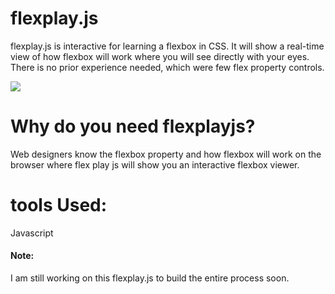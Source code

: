 # flexplay.js
flexplay.js is interactive for learning a flexbox in CSS. It will show a real-time view of how flexbox will work where you will see directly with your eyes. There is no prior experience needed, which were few flex property controls.

<p align="left">
  <a href="https://psuresh21.github.io/smartscss">
  <img src="docs/flexy.PNG">
      </a>
  </p>

# Why do you need flexplayjs?
Web designers know the flexbox property and how flexbox will work on the browser where flex play js will show you an interactive flexbox viewer.

# tools Used:
Javascript

#### Note:
I am still working on this flexplay.js to build the entire process soon.